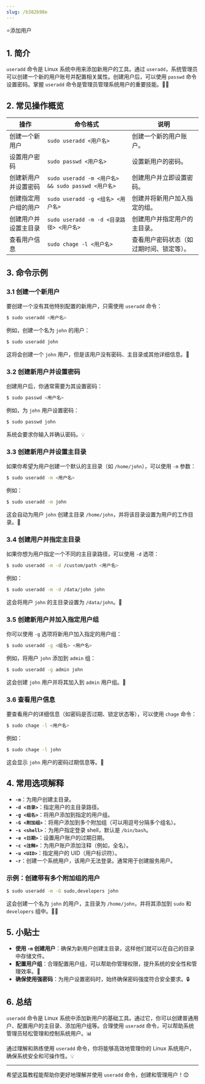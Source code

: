 ```yaml
---
slug: /b382b98e
---
```

⭐添加用户

## 1. 简介

`useradd` 命令是 Linux 系统中用来添加新用户的工具。通过 `useradd`，系统管理员可以创建一个新的用户账号并配置相关属性。创建用户后，可以使用 `passwd` 命令设置密码。掌握 `useradd` 命令是管理员管理系统用户的重要技能。👨‍💼

## 2. 常见操作概览

| 操作               | 命令格式                                   | 说明                                   |
|--------------------|-----------------------------------------|----------------------------------------|
| 创建一个新用户       | `sudo useradd <用户名>`                  | 创建一个新的用户账户。                |
| 设置用户密码         | `sudo passwd <用户名>`                   | 设置新用户的密码。                    |
| 创建新用户并设置密码 | `sudo useradd -m <用户名> && sudo passwd <用户名>` | 创建用户并立即设置密码。               |
| 创建指定用户组的用户  | `sudo useradd -g <组名> <用户名>`        | 创建并将新用户加入指定的组。            |
| 创建用户并设置主目录 | `sudo useradd -m -d <目录路径> <用户名>`  | 创建用户并指定用户的主目录。           |
| 查看用户信息         | `sudo chage -l <用户名>`                 | 查看用户密码状态（如过期时间、锁定等）。 |

## 3. 命令示例

### 3.1 创建一个新用户

要创建一个没有其他特别配置的新用户，只需使用 `useradd` 命令：

```bash
$ sudo useradd <用户名>
```

例如，创建一个名为 `john` 的用户：

```bash
$ sudo useradd john
```

这将会创建一个 `john` 用户，但是该用户没有密码、主目录或其他详细信息。🎯

### 3.2 创建新用户并设置密码

创建用户后，你通常需要为其设置密码：

```bash
$ sudo passwd <用户名>
```

例如，为 `john` 用户设置密码：

```bash
$ sudo passwd john
```

系统会要求你输入并确认密码。💡

### 3.3 创建新用户并设置主目录

如果你希望为用户创建一个默认的主目录（如 `/home/john`），可以使用 `-m` 参数：

```bash
$ sudo useradd -m <用户名>
```

例如：

```bash
$ sudo useradd -m john
```

这会自动为用户 `john` 创建主目录 `/home/john`，并将该目录设置为用户的工作目录。📂

### 3.4 创建用户并指定主目录

如果你想为用户指定一个不同的主目录路径，可以使用 `-d` 选项：

```bash
$ sudo useradd -m -d /custom/path <用户名>
```

例如：

```bash
$ sudo useradd -m -d /data/john john
```

这会将用户 `john` 的主目录设置为 `/data/john`。📁

### 3.5 创建新用户并加入指定用户组

你可以使用 `-g` 选项将新用户加入指定的用户组：

```bash
$ sudo useradd -g <组名> <用户名>
```

例如，将用户 `john` 添加到 `admin` 组：

```bash
$ sudo useradd -g admin john
```

这会创建 `john` 用户并将其加入到 `admin` 用户组。👥

### 3.6 查看用户信息

要查看用户的详细信息（如密码是否过期、锁定状态等），可以使用 `chage` 命令：

```bash
$ sudo chage -l <用户名>
```

例如：

```bash
$ sudo chage -l john
```

这会显示 `john` 用户的密码过期信息等。📝

## 4. 常用选项解释

- **`-m`**：为用户创建主目录。
- **`-d <目录>`**：指定用户的主目录路径。
- **`-g <组名>`**：将用户添加到指定的用户组。
- **`-G <附加组>`**：将用户添加到多个附加组（可以用逗号分隔多个组名）。
- **`-s <shell>`**：为用户指定登录 shell，默认是 `/bin/bash`。
- **`-e <日期>`**：设置用户账户的过期日期。
- **`-c <注释>`**：为用户账户添加注释（例如，全名）。
- **`-u <UID>`**：指定用户的 UID（用户标识符）。
- **`-r`**：创建一个系统用户，该用户无法登录。通常用于创建服务用户。

### 示例：创建带有多个附加组的用户

```bash
$ sudo useradd -m -G sudo,developers john
```

这会创建一个名为 `john` 的用户，主目录为 `/home/john`，并将其添加到 `sudo` 和 `developers` 组中。👨‍💻

## 5. 小贴士

- **使用 `-m` 创建用户**：确保为新用户创建主目录，这样他们就可以在自己的目录中存储文件。
- **配置用户组**：合理配置用户组，可以帮助你管理权限，提升系统的安全性和管理效率。🔑
- **确保使用强密码**：为用户设置密码时，始终确保密码强度符合安全要求。🔒

## 6. 总结

`useradd` 命令是 Linux 系统中添加新用户的基础工具。通过它，你可以创建普通用户、配置用户的主目录、添加用户组等。合理使用 `useradd` 命令，可以帮助系统管理员轻松管理和控制系统用户。📊

通过理解和熟练使用 `useradd` 命令，你将能够高效地管理你的 Linux 系统用户，确保系统安全和可操作性。💡

---

希望这篇教程能帮助你更好地理解并使用 `useradd` 命令，创建和管理用户！😊
